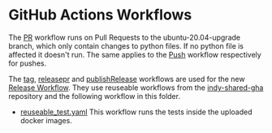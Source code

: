 # GitHub Actions Workflows

The  [PR](push_pr.yaml) workflow runs on Pull Requests to the ubuntu-20.04-upgrade branch, 
which only contain changes to python files. If no python file is affected it doesn't run.
The same applies to the [Push](Push.yaml) workflow respectively for pushes. 

The [tag](tag.yaml), [releasepr](releasepr.yaml) and [publishRelease](publishRelease.yaml) workflows are used for the new [Release Workflow](../../docs/source/diagrams/release-workflow.png). 
They use reuseable workflows from the [indy-shared-gha](https://github.com/hyperledger) repository and the following workflow in this folder.

+ [reuseable_test.yaml](reuseable_test.yaml)
   This workflow runs the tests inside the uploaded docker images.